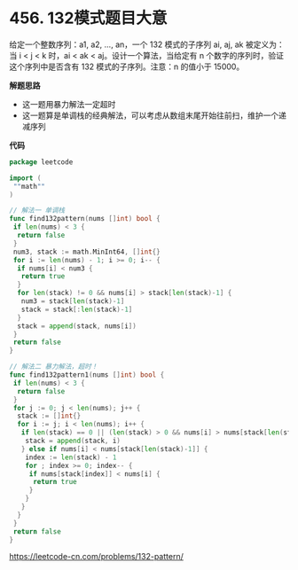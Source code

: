 # 456. 132模式**题目大意**  

给定一个整数序列：a1, a2, …, an，一个 132 模式的子序列 ai, aj, ak 被定义为：当 i < j < k 时，ai < ak < aj。设计一个算法，当给定有 n 个数字的序列时，验证这个序列中是否含有 132 模式的子序列。注意：n 的值小于 15000。

**解题思路** 

- 这一题用暴力解法一定超时
- 这一题算是单调栈的经典解法，可以考虑从数组末尾开始往前扫，维护一个递减序列

**代码**  

```go
package leetcode

import (
 ""math""
)

// 解法一 单调栈
func find132pattern(nums []int) bool {
 if len(nums) < 3 {
  return false
 }
 num3, stack := math.MinInt64, []int{}
 for i := len(nums) - 1; i >= 0; i-- {
  if nums[i] < num3 {
   return true
  }
  for len(stack) != 0 && nums[i] > stack[len(stack)-1] {
   num3 = stack[len(stack)-1]
   stack = stack[:len(stack)-1]
  }
  stack = append(stack, nums[i])
 }
 return false
}

// 解法二 暴力解法，超时！
func find132pattern1(nums []int) bool {
 if len(nums) < 3 {
  return false
 }
 for j := 0; j < len(nums); j++ {
  stack := []int{}
  for i := j; i < len(nums); i++ {
   if len(stack) == 0 || (len(stack) > 0 && nums[i] > nums[stack[len(stack)-1]]) {
    stack = append(stack, i)
   } else if nums[i] < nums[stack[len(stack)-1]] {
    index := len(stack) - 1
    for ; index >= 0; index-- {
     if nums[stack[index]] < nums[i] {
      return true
     }
    }
   }
  }
 }
 return false
}
```

https://leetcode-cn.com/problems/132-pattern/